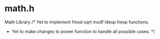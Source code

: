 # math.h
Math Library
/* Yet to implement fmod sqrt modf ldexp frexp functions.
* Yet to make changes to power function to handle all possible cases.
*/
